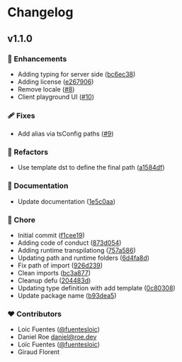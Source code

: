 # Changelog


## v1.1.0


### 🚀 Enhancements

  - Adding typing for server side ([bc6ec38](https://github.com/fuentesloic/nuxt3-stripe/commit/bc6ec38))
  - Adding license ([e267906](https://github.com/fuentesloic/nuxt3-stripe/commit/e267906))
  - Remove locale ([#8](https://github.com/fuentesloic/nuxt3-stripe/pull/8))
  - Client playground UI ([#10](https://github.com/fuentesloic/nuxt3-stripe/pull/10))

### 🩹 Fixes

  - Add alias via tsConfig paths ([#9](https://github.com/fuentesloic/nuxt3-stripe/pull/9))

### 💅 Refactors

  - Use template dst to define the final path ([a1584df](https://github.com/fuentesloic/nuxt3-stripe/commit/a1584df))

### 📖 Documentation

  - Update documentation ([1e5c0aa](https://github.com/fuentesloic/nuxt3-stripe/commit/1e5c0aa))

### 🏡 Chore

  - Initial commit ([f1cee19](https://github.com/fuentesloic/nuxt3-stripe/commit/f1cee19))
  - Adding code of conduct ([873d054](https://github.com/fuentesloic/nuxt3-stripe/commit/873d054))
  - Adding runtime transpilationg ([757a586](https://github.com/fuentesloic/nuxt3-stripe/commit/757a586))
  - Updating path and runtime folders ([6d4fa8d](https://github.com/fuentesloic/nuxt3-stripe/commit/6d4fa8d))
  - Fix path of import ([926d239](https://github.com/fuentesloic/nuxt3-stripe/commit/926d239))
  - Clean imports ([bc3a877](https://github.com/fuentesloic/nuxt3-stripe/commit/bc3a877))
  - Cleanup defu ([204483d](https://github.com/fuentesloic/nuxt3-stripe/commit/204483d))
  - Updating type definition with add template ([0c80308](https://github.com/fuentesloic/nuxt3-stripe/commit/0c80308))
  - Update package name ([b93dea5](https://github.com/fuentesloic/nuxt3-stripe/commit/b93dea5))

### ❤️  Contributors

- Loic Fuentes ([@fuentesloic](http://github.com/fuentesloic))
- Daniel Roe <daniel@roe.dev>
- Loïc Fuentes ([@fuentesloic](http://github.com/fuentesloic))
- Giraud Florent <florent giraud>

